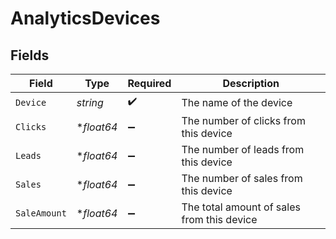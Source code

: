 # AnalyticsDevices


## Fields

| Field                                      | Type                                       | Required                                   | Description                                |
| ------------------------------------------ | ------------------------------------------ | ------------------------------------------ | ------------------------------------------ |
| `Device`                                   | *string*                                   | :heavy_check_mark:                         | The name of the device                     |
| `Clicks`                                   | **float64*                                 | :heavy_minus_sign:                         | The number of clicks from this device      |
| `Leads`                                    | **float64*                                 | :heavy_minus_sign:                         | The number of leads from this device       |
| `Sales`                                    | **float64*                                 | :heavy_minus_sign:                         | The number of sales from this device       |
| `SaleAmount`                               | **float64*                                 | :heavy_minus_sign:                         | The total amount of sales from this device |